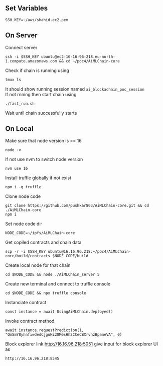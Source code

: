 ## Set Variables

    SSH_KEY=~/aws/shahid-ec2.pem

## On Server

Connect server

    ssh -i $SSH_KEY ubuntu@ec2-16-16-96-218.eu-north-1.compute.amazonaws.com && cd ~/poc4/AiMLChain-core

Check if chain is running using

    tmux ls

It should show running session named `ai_blockachain_poc_session` \
If not rnning then start chain using

    ./fast_run.sh

Wait until chain successfully starts

## On Local

Make sure that node version is >= 16

    node -v

If not use nvm to switch node version

    nvm use 16

Install truffle globally if not exist

    npm i -g truffle

Clone node code

    git clone https://github.com/pushkar803/AiMLChain-core.git && cd ./AiMLChain-core
    npm i

Set node code dir

    NODE_CODE=~/ipfs/AiMLChain-core

Get copiled contracts and chain data

    scp -r -i $SSH_KEY ubuntu@16.16.96.218:~/poc4/AiMLChain-core/build/contracts $NODE_CODE/build

Create local node for that chain

    cd $NODE_CODE && node ./AiMLChain_server 5

Create new terminal and connect to truffle console

    cd $NODE_CODE && npx truffle console

Instanciate contract

    const instance = await UsingAiMLChain.deployed()

Invoke contract method

    await instance.requestPrediction(1, "QmSmY8yhnfiwdedCjguHi28MesHh2CCeCBXrvhzBpaneVA", 0)

Block explorer link http://16.16.96.218:5051
give input for block explorer UI as

    http://16.16.96.218:8545
